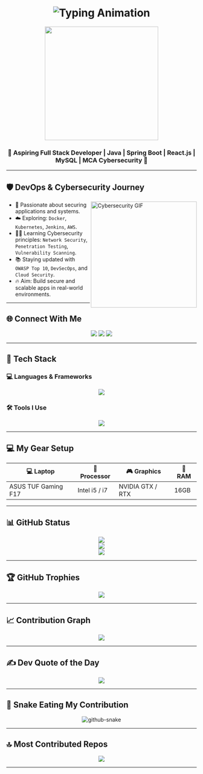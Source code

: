 <h1 align="center">
 <img src="https://readme-typing-svg.herokuapp.com?font=Fira+Code&size=25&pause=1000&center=true&vCenter=true&width=500&lines=Hi+I'm+Sabarinath!;Aspiring+Full-Stack+Developer;Java+Spring+React+Enthusiast;Cybersecurity+Learner;DevOps+Explorer;Learning+&+Building+Everyday+🚀" alt="Typing Animation" />
</h1>

<p align="center">
  <img src="https://mir-s3-cdn-cf.behance.net/project_modules/source/06f21a161921919.63cd7887d0a70.gif" width="300" />
</p>



<h3 align="center">
  <strong>🚀 Aspiring Full Stack Developer | Java | Spring Boot | React.js | MySQL | MCA Cybersecurity 🎯</strong>
</h3>

---

## 🛡️ DevOps & Cybersecurity Journey

<img align="right" src="https://media.giphy.com/media/L1R1tvI9svkIWwpVYr/giphy.gif" width="280" alt="Cybersecurity GIF" />

- 🔐 Passionate about securing applications and systems.
- ☁️ Exploring: `Docker`, `Kubernetes`, `Jenkins`, `AWS`.
- 🧑‍💻 Learning Cybersecurity principles: `Network Security`, `Penetration Testing`, `Vulnerability Scanning`.
- 📚 Staying updated with `OWASP Top 10`, `DevSecOps`, and `Cloud Security`.
- 🔥 Aim: Build secure and scalable apps in real-world environments.

---


## 🌐 Connect With Me

<p align="center">
  <a href="https://www.instagram.com/lonely_warrior_ms/" target="_blank"><img src="https://skillicons.dev/icons?i=instagram" /></a>
  <a href="https://www.linkedin.com/in/sabarinath809/" target="_blank"><img src="https://skillicons.dev/icons?i=linkedin" /></a>
  <a href="mailto:sabarinath809@gmail.com"><img src="https://skillicons.dev/icons?i=gmail" /></a>
</p>

---

## 🧰 Tech Stack

### 💻 Languages & Frameworks
<p align="center">
  <img src="https://skillicons.dev/icons?i=java,spring,react,mysql,html,css,js,bootstrap,tailwind" />
</p>

### 🛠️ Tools I Use
<p align="center">
  <img src="https://skillicons.dev/icons?i=git,github,vscode,postman,maven,figma" />
</p>

---

## 💻 My Gear Setup

| 💻 Laptop              | 🧠 Processor     | 🎮 Graphics         | 🔋 RAM   |
|------------------------|------------------|----------------------|----------|
| ASUS TUF Gaming F17    | Intel i5 / i7    | NVIDIA GTX / RTX     | 16GB     |

---

## 📊 GitHub Status

<p align="center">
  <img src="https://github-readme-stats.vercel.app/api?username=sabari809&theme=github_dark&hide_border=false&include_all_commits=true&count_private=true" />
  <br/>
  <img src="https://streak-stats.demolab.com?user=sabari809&theme=github-dark&hide_border=false" />
  <br/>
  <img src="https://github-readme-stats.vercel.app/api/top-langs/?username=sabari809&theme=github_dark&hide_border=false&layout=compact" />
</p>

---

## 🏆 GitHub Trophies

<p align="center">
  <img src="https://github-profile-trophy.vercel.app/?username=sabari809&theme=algolia&no-frame=false&no-bg=true&margin-w=15" />
</p>

---

## 📈 Contribution Graph

<p align="center">
  <img src="https://github-readme-activity-graph.vercel.app/graph?username=sabari809&theme=react-dark&bg_color=1d1d1d&color=00bcd4&line=00f5a0&point=f5a623&area=true&hide_border=true" />
</p>

---

## ✍️ Dev Quote of the Day

<p align="center">
  <img src="https://quotes-github-readme.vercel.app/api?type=horizontal&theme=dark" />
</p>

---

## 🐍 Snake Eating My Contribution

<p align="center">
  <picture >
    <source media="(prefers-color-scheme: dark)" srcset="https://raw.githubusercontent.com/tobiasmeyhoefer/tobiasmeyhoefer/output/github-snake-dark.svg" />
    <source media="(prefers-color-scheme: light)" srcset="https://raw.githubusercontent.com/tobiasmeyhoefer/tobiasmeyhoefer/output/github-snake.svg" />
    <img alt="github-snake" src="https://raw.githubusercontent.com/tobiasmeyhoefer/tobiasmeyhoefer/output/github-snake.svg" />
  </picture>
</p>

---

## 🔝 Most Contributed Repos

<p align="center">
  <img src="https://github-contributor-stats.vercel.app/api?username=sabari809&limit=5&theme=dark&combine_all_yearly_contributions=true" />
</p>

---
